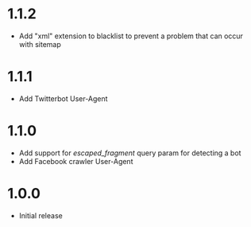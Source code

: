 # 1.1.2

* Add "xml" extension to blacklist to prevent a problem that can occur with sitemap

# 1.1.1

* Add Twitterbot User-Agent

# 1.1.0

* Add support for _escaped_fragment_ query param for detecting a bot
* Add Facebook crawler User-Agent

# 1.0.0

* Initial release
